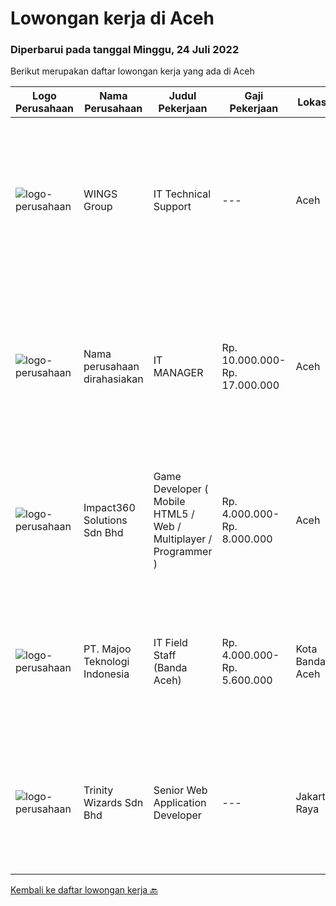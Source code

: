 
  # Lowongan kerja di Aceh

  ### Diperbarui pada tanggal Minggu, 24 Juli 2022

  Berikut merupakan daftar lowongan kerja yang ada di Aceh

  |Logo Perusahaan | Nama Perusahaan | Judul Pekerjaan | Gaji Pekerjaan | Lokasi | Deskripsi | Tanggal diunggah | Pranala |
  | -------------- | --------------- | --------------- | --------- | --------- | -------------- | ------- | ----------- |
  |![logo-perusahaan](https://image-service-cdn.seek.com.au/11013dc0c553d42d1b953fc6a3058eba55d3fe59/ee4dce1061f3f616224767ad58cb2fc751b8d2dc)|WINGS Group|IT Technical Support|---|Aceh|Job Requirements : Minimal Diploma degree in Computer Science or related departments (fresh graduates welcome to apply) with minimum GPA 3.00 (on a...|Rabu, 20 Juli 2022|https://www.jobstreet.co.id/id/job/it-technical-support-3964184?token=0~91f62237-d8e0-4d34-bf40-f20addb6817d&sectionRank=1&jobId=jobstreet-id-job-3964184|
|![logo-perusahaan](https://i.ibb.co/sqvTCh9/112815900-stock-vector-no-image-available-icon-flat-vector.webp)|Nama perusahaan dirahasiakan|IT MANAGER|Rp. 10.000.000-Rp. 17.000.000|Aceh|Memiliki pengalaman leadership sebagai Manager sebelumnya.Back End Engineer1. Memiliki pengalaman dalam membangun RESTful APIs2. Menguasai bahasa...|Senin, 11 Juli 2022|https://www.jobstreet.co.id/id/job/it-manager-3951340?token=0~91f62237-d8e0-4d34-bf40-f20addb6817d&sectionRank=2&jobId=jobstreet-id-job-3951340|
|![logo-perusahaan](https://image-service-cdn.seek.com.au/06b729438205195a03d4bcec08ce1ddd5d9c1576/ee4dce1061f3f616224767ad58cb2fc751b8d2dc)|Impact360 Solutions Sdn Bhd|Game Developer ( Mobile HTML5 / Web / Multiplayer / Programmer )|Rp. 4.000.000-Rp. 8.000.000|Aceh|We are hiring remote HTML5 game developers from all parts of Indonesia. If you have real experience building HTML5 games or applications, you're...|Kamis, 14 Juli 2022|https://www.jobstreet.co.id/id/job/game-developer-mobile-html5-web-multiplayer-programmer-5027276/origin/my?token=0~91f62237-d8e0-4d34-bf40-f20addb6817d&sectionRank=3&jobId=jobstreet-my-job-5027276|
|![logo-perusahaan](https://image-service-cdn.seek.com.au/189bf52fde82636e38ad72262805fd31d41717ee/ee4dce1061f3f616224767ad58cb2fc751b8d2dc)|PT. Majoo Teknologi Indonesia|IT Field Staff (Banda Aceh)|Rp. 4.000.000-Rp. 5.600.000|Kota Banda Aceh|Kualifikasi Minimal: D3/S1 Teknologi Informasi atau Sistem Informasi Pengalaman 1 tahun bekerja sebagai teknisi lapangan di bidang teknologi informasi...|Senin, 04 Juli 2022|https://www.jobstreet.co.id/id/job/it-field-staff-banda-aceh-3942571?token=0~91f62237-d8e0-4d34-bf40-f20addb6817d&sectionRank=4&jobId=jobstreet-id-job-3942571|
|![logo-perusahaan](https://image-service-cdn.seek.com.au/0fbe2492c9cd3bf836be48b34c1bcb50a84db5dc/ee4dce1061f3f616224767ad58cb2fc751b8d2dc)|Trinity Wizards Sdn Bhd|Senior Web Application Developer|---|Jakarta Raya|Responsible for designing or re-designing, developing, testing, and implementing complex Web software programs and applications and providing...|Rabu, 29 Juni 2022|https://www.jobstreet.co.id/id/job/senior-web-application-developer-5010792/origin/my?token=0~91f62237-d8e0-4d34-bf40-f20addb6817d&sectionRank=5&jobId=jobstreet-my-job-5010792|


  [Kembali ke daftar lowongan kerja 🔙](../README.md#daftar-lowongan-kerja)
  